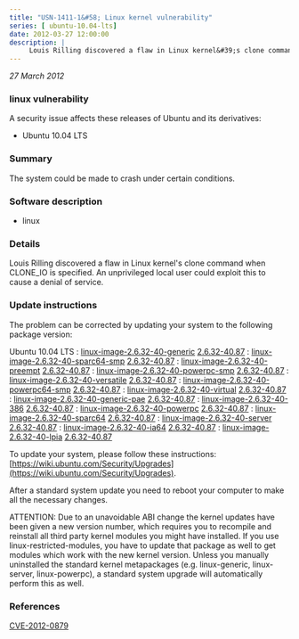 ```yaml
---
title: "USN-1411-1&#58; Linux kernel vulnerability"
series: [ ubuntu-10.04-lts]
date: 2012-03-27 12:00:00
description: |
     Louis Rilling discovered a flaw in Linux kernel&#39;s clone command when CLONE_IO is specified. An unprivileged local user could exploit this to cause a denial of service. 
--- 
```

 
 

*27 March 2012*

### linux vulnerability

A security issue affects these releases of Ubuntu and its derivatives:

* Ubuntu 10.04 LTS

### Summary

The system could be made to crash under certain conditions. 

### Software description

* linux 

### Details

 Louis Rilling discovered a flaw in Linux kernel&#39;s clone command when CLONE_IO is specified. An unprivileged local user could exploit this to cause a denial of service. 

### Update instructions

The problem can be corrected by updating your system to the following package version:

Ubuntu 10.04 LTS
 : [linux-image-2.6.32-40-generic](https://launchpad.net/ubuntu/+source/linux) <span> [2.6.32-40.87](https://launchpad.net/ubuntu/+source/linux/2.6.32-40.87) </span> 
 : [linux-image-2.6.32-40-sparc64-smp](https://launchpad.net/ubuntu/+source/linux) <span> [2.6.32-40.87](https://launchpad.net/ubuntu/+source/linux/2.6.32-40.87) </span> 
 : [linux-image-2.6.32-40-preempt](https://launchpad.net/ubuntu/+source/linux) <span> [2.6.32-40.87](https://launchpad.net/ubuntu/+source/linux/2.6.32-40.87) </span> 
 : [linux-image-2.6.32-40-powerpc-smp](https://launchpad.net/ubuntu/+source/linux) <span> [2.6.32-40.87](https://launchpad.net/ubuntu/+source/linux/2.6.32-40.87) </span> 
 : [linux-image-2.6.32-40-versatile](https://launchpad.net/ubuntu/+source/linux) <span> [2.6.32-40.87](https://launchpad.net/ubuntu/+source/linux/2.6.32-40.87) </span> 
 : [linux-image-2.6.32-40-powerpc64-smp](https://launchpad.net/ubuntu/+source/linux) <span> [2.6.32-40.87](https://launchpad.net/ubuntu/+source/linux/2.6.32-40.87) </span> 
 : [linux-image-2.6.32-40-virtual](https://launchpad.net/ubuntu/+source/linux) <span> [2.6.32-40.87](https://launchpad.net/ubuntu/+source/linux/2.6.32-40.87) </span> 
 : [linux-image-2.6.32-40-generic-pae](https://launchpad.net/ubuntu/+source/linux) <span> [2.6.32-40.87](https://launchpad.net/ubuntu/+source/linux/2.6.32-40.87) </span> 
 : [linux-image-2.6.32-40-386](https://launchpad.net/ubuntu/+source/linux) <span> [2.6.32-40.87](https://launchpad.net/ubuntu/+source/linux/2.6.32-40.87) </span> 
 : [linux-image-2.6.32-40-powerpc](https://launchpad.net/ubuntu/+source/linux) <span> [2.6.32-40.87](https://launchpad.net/ubuntu/+source/linux/2.6.32-40.87) </span> 
 : [linux-image-2.6.32-40-sparc64](https://launchpad.net/ubuntu/+source/linux) <span> [2.6.32-40.87](https://launchpad.net/ubuntu/+source/linux/2.6.32-40.87) </span> 
 : [linux-image-2.6.32-40-server](https://launchpad.net/ubuntu/+source/linux) <span> [2.6.32-40.87](https://launchpad.net/ubuntu/+source/linux/2.6.32-40.87) </span> 
 : [linux-image-2.6.32-40-ia64](https://launchpad.net/ubuntu/+source/linux) <span> [2.6.32-40.87](https://launchpad.net/ubuntu/+source/linux/2.6.32-40.87) </span> 
 : [linux-image-2.6.32-40-lpia](https://launchpad.net/ubuntu/+source/linux) <span> [2.6.32-40.87](https://launchpad.net/ubuntu/+source/linux/2.6.32-40.87) </span> 

To update your system, please follow these instructions: [https://wiki.ubuntu.com/Security/Upgrades](https://wiki.ubuntu.com/Security/Upgrades).

After a standard system update you need to reboot your computer to make all the necessary changes.

ATTENTION: Due to an unavoidable ABI change the kernel updates have been given a new version number, which requires you to recompile and reinstall all third party kernel modules you might have installed. If you use linux-restricted-modules, you have to update that package as well to get modules which work with the new kernel version. Unless you manually uninstalled the standard kernel metapackages (e.g. linux-generic, linux-server, linux-powerpc), a standard system upgrade will automatically perform this as well. 

### References

 
 [CVE-2012-0879](http://people.ubuntu.com/~ubuntu-security/cve/CVE-2012-0879)
 

